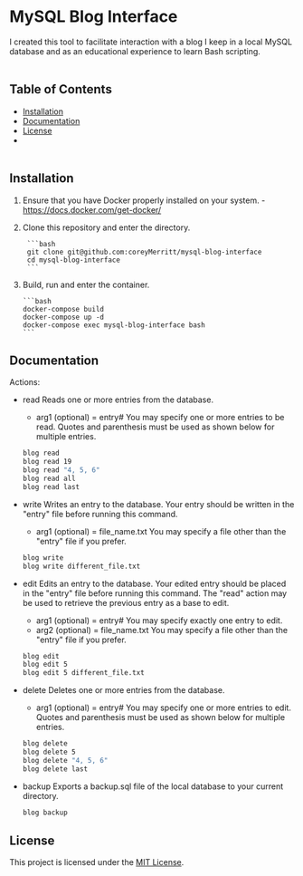 # MySQL Blog Interface

I created this tool to facilitate interaction with a blog I keep in a local MySQL database and as an educational experience to learn Bash scripting.
<br></br>
## Table of Contents

- [Installation](#installation)
- [Documentation](#documentation)
- [License](#license)
- <br></br>
## Installation

1. Ensure that you have Docker properly installed on your system.
	      - https://docs.docker.com/get-docker/

2. Clone this repository and enter the directory.

        ```bash
        git clone git@github.com:coreyMerritt/mysql-blog-interface
        cd mysql-blog-interface
        ```

3. Build, run and enter the container.

       ```bash
       docker-compose build
       docker-compose up -d
       docker-compose exec mysql-blog-interface bash
       ```

## Documentation

Actions:

  - read      Reads one or more entries from the database.
    - arg1 (optional) = entry#      You may specify one or more entries to be read. Quotes and parenthesis must be used as shown below for multiple entries.
     ```bash
     blog read 
     blog read 19
     blog read "4, 5, 6"
     blog read all
     blog read last
     ```
            
  - write     Writes an entry to the database. Your entry should be written in the "entry" file before running this command.
    - arg1 (optional) = file_name.txt      You may specify a file other than the "entry" file if you prefer.
     ```bash
     blog write
     blog write different_file.txt
     ```
     
  - edit      Edits an entry to the database. Your edited entry should be placed in the "entry" file before running this command. The "read" action may be used to retrieve the previous entry as a base to edit.
    - arg1 (optional) = entry#      You may specify exactly one entry to edit.
    - arg2 (optional) = file_name.txt      You may specify a file other than the "entry" file if you prefer. 
     ```bash
     blog edit
     blog edit 5
     blog edit 5 different_file.txt
     ```
     
  - delete      Deletes one or more entries from the database.
    - arg1 (optional) = entry#      You may specify one or more entries to edit. Quotes and parenthesis must be used as shown below for multiple entries.
     ```bash
     blog delete
     blog delete 5
     blog delete "4, 5, 6"
     blog delete last
     ```
     
  - backup      Exports a backup.sql file of the local database to your current directory.
     ```bash
     blog backup
     ```

## License

This project is licensed under the [MIT License](LICENSE).
